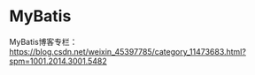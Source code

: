 # MyBatis
 MyBatis博客专栏：https://blog.csdn.net/weixin_45397785/category_11473683.html?spm=1001.2014.3001.5482
